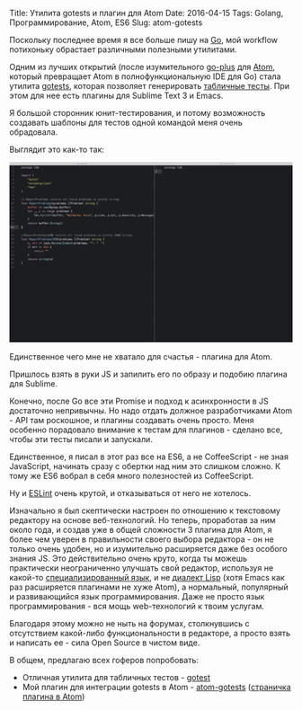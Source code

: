 Title: Утилита gotests и плагин для Atom
Date: 2016-04-15
Tags: Golang, Программирование, Atom, ES6
Slug: atom-gotests

Поскольку последнее время я все больше пишу на [Go](http://golang.org),
мой workflow потихоньку обрастает различными полезными утилитами.

Одним из лучших открытий (после изумительного [go-plus](http://atom.io/packages/go-plus)
для [Atom](http://atom.io), который превращает Atom в полнофункциональную IDE
для Go) стала утилита [gotests](https://github.com/cweill/gotests), которая
позволяет генерировать [табличные тесты](https://github.com/golang/go/wiki/TableDrivenTests).
При этом для нее есть плагины для Sublime Text 3 и Emacs.

Я большой сторонник юнит-тестирования, и потому возможность создавать шаблоны для
тестов одной командой меня очень обрадовала.

Выглядит это как-то так:

![demo](/images/gotests.gif)

Единственное чего мне не хватало для счастья - плагина для Atom.

Пришлось взять в руки JS и запилить его по образу и подобию плагина для Sublime.

Конечно, после Go все эти Promise и подход к асинхронности в JS достаточно
непривычны. Но надо отдать должное разработчиками Atom - API там роскошное,
и плагины создавать очень просто. Меня особенно порадовало внимание к
тестам для плагинов - сделано все, чтобы эти тесты писали и запускали.

Единственное, я писал в этот раз все на ES6, а не CoffeeScript - не зная JavaScript,
начинать сразу с обертки над ним это слишком сложно. К тому же ES6 вобрал в себя
много полезностей из CoffeeScript.

Ну и [ESLint](http://eslint.org) очень крутой, и отказываться от него не хотелось.

Изначально я был скептически настроен по отношению к текстовому редактору
на основе веб-технологий. Но теперь, проработав за ним около года, и
создав уже в общей сложности 3 плагина для Atom, я более чем уверен
в правильности своего выбора редактора - он не только очень удобен, но и
изумительно расширяется даже без особого знания JS. Это действительно
очень круто, когда ты можешь практически неограниченно улучшать свой редактор,
используя не какой-то [специализированный язык](https://en.wikipedia.org/wiki/Vim_(text_editor)#Vim_script),
и не [диалект Lisp](https://en.wikipedia.org/wiki/Emacs_Lisp) (хотя Emacs как раз расширяется плагинами не хуже Atom),
а нормальный, популярный и развивающийся язык программирования.
Даже не просто язык программирования - вся мощь web-технологий к твоим услугам.

Благодаря этому можно не ныть на форумах, столкнувшись с отсутствием какой-либо
функциональности в редакторе, а просто взять и написать ее - сила Open Source в
чистом виде.

В общем, предлагаю всех гоферов попробовать:

* Отличная утилита для табличных тестов - [gotest](https://github.com/cweill/gotests)
* Мой плагин для интеграции gotests в Atom - [atom-gotests](https://github.com/abulimov/atom-gotests)
  ([страничка плагина в Atom](https://atom.io/packages/gotests))
